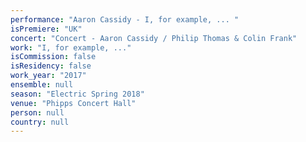 ```yaml
---
performance: "Aaron Cassidy - I, for example, ... "
isPremiere: "UK"
concert: "Concert - Aaron Cassidy / Philip Thomas & Colin Frank"
work: "I, for example, ..."
isCommission: false
isResidency: false
work_year: "2017"
ensemble: null
season: "Electric Spring 2018"
venue: "Phipps Concert Hall"
person: null
country: null
---
```


